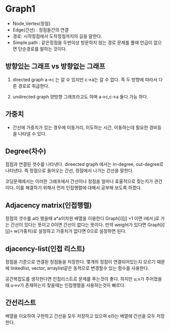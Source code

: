 # Graph1
- Node,Vertex(정점)
- Edge(간선) : 정점들간의 연결
- 경로: 시작정점에서 도착정점까지의 길을 말한다. 
- Simple path : 같은정점을 두번이상 방문하지 않는 경로
    문제를 풀때 언급이 없으면 단순경로를 말하는 것이다. 

## 방향있는 그래프 vs  방향없는 그래프 
1. directed graph
a->c 는 갈 수 있지만 c->a는 갈 수 없다. 
즉 두 방향에 따라서 다른 경로로 취급한다.  

2. undirected graph
양방향 그래프라고도 하며 a->c,c->a 둘다 가능 하다. 


## 가중치
- 간선에 가중치가 있는 경우에 이동거리, 이도하는 시간, 이동하는데 필요한 경비등을 나타낼 수 있다. 

## Degree(차수)
점점과 연결된 갯수를 나타낸다. 
direected graph 에서는 in-degree, out-degree로 나타낸다. 즉 정점으로 들어오는 간선, 정점에서 나가는 간선을 말한다. 

코딩문제에서는 이러한 그래프에서 간선이나 정점을 얼마나 효울적으로 찾는지가 관건이다. 이를 해결하기 위해서 먼저 인접행렬에 대해서 공부해 보도록 하겠다.
 
 ## Adjacency matrix(인접행렬)
 정점의 갯수를 a라 했을때 a*a이차원 배열을 이용한다 
 Graph[i][j] =1 이면 i에서 j로 가는 간선이 있다는 뜻이고 0이면 간선이 없다는 뜻이다. 
 만약 weight가 있다면 Graph[i][j]= w(가중치)로 설정하고 가중치가 없다면 0으로 설정하면 된다. 

 ## djacency-list(인접 리스트)
 정점을 기준으로 연결된 정점들을 저장한다. 
 몇개의 정점이 연결되어있는지 모르기 때문에 linkedlist, vector, arraylist같은 동적으로 변경할수 있는 함수를 사용한다. 
  

  공간복잡도를 생각한다면 인접리스트로 문제를 푸는것이 좋다. 
  하지만 u,v가 주어졌을때 u->v가 존재하는지 찾을때는 인접행렬을 사용하는것이 빠르다. 

  ## 간선리스트
  배열을 이요하여 구현하고 간선을 모두 저장하고 있으며 e라는 베열에 간선을 모두 저장한다. 
